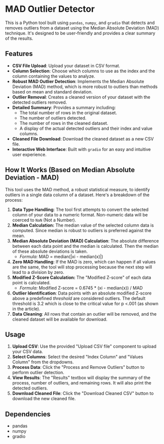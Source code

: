 # MAD Outlier Detector

This is a Python tool built using `pandas`, `numpy`, and `gradio` that detects and removes outliers from a dataset using the Median Absolute Deviation (MAD) technique. It's designed to be user-friendly and provides a clear summary of the results.

## Features

-   **CSV File Upload**: Upload your dataset in CSV format.
-   **Column Selection**: Choose which columns to use as the index and the column containing the values to analyze.
-   **Robust MAD Outlier Detection**: Implements the Median Absolute Deviation (MAD) method, which is more robust to outliers than methods based on mean and standard deviation.
-   **Outlier Removal**: Creates a cleaned version of your dataset with the detected outliers removed.
-   **Detailed Summary**:  Provides a summary including:
    -   The total number of rows in the original dataset.
    -   The number of outliers detected.
    -   The number of rows in the cleaned dataset.
    -   A display of the actual detected outliers and their index and value columns.
-   **Cleaned File Download**: Download the cleaned dataset as a new CSV file.
-   **Interactive Web Interface**: Built with `gradio` for an easy and intuitive user experience.

## How It Works (Based on Median Absolute Deviation - MAD)

This tool uses the MAD method, a robust statistical measure, to identify outliers in a single data column of a dataset.  Here's a breakdown of the process:

1.  **Data Type Handling**: The tool first attempts to convert the selected column of your data to a numeric format. Non-numeric data will be coerced to `NaN` (Not a Number).
2.  **Median Calculation:** The median value of the selected column data is computed. Since median is robust to outliers is preferred against the mean.
3.  **Median Absolute Deviation (MAD) Calculation**: The absolute difference between each data point and the median is calculated. Then the median of these absolute deviations is taken.
    -   *Formula:* MAD =  median(|xi - median(x)|)
4. **Zero MAD Handling**: If the MAD is zero, which can happen if all values are the same, the tool will stop processing because the next step will lead to a division by zero.
5.  **Modified Z-Score Calculation:** The "Modified Z-score" of each data point is calculated. 
    -  *Formula:* Modified Z-score = 0.6745 * (xi - median(x)) / MAD
6.  **Outlier Identification**: Data points with an absolute modified Z-score above a predefined *threshold* are considered outliers. The default threshold is 3.2 which is close to the critical value for p <.001 (as shown in the article).
7. **Data Cleaning**: All rows that contain an outlier will be removed, and the cleaned dataset will be available for download.

## Usage

1.  **Upload CSV**: Use the provided "Upload CSV file" component to upload your CSV data.
2.  **Select Columns**: Select the desired "Index Column" and "Values Column" from the dropdowns.
3.  **Process Data**: Click the "Process and Remove Outliers" button to perform outlier detection.
4.  **View Results**: The "Results" textbox will display the summary of the process, number of outliers, and remaining rows. It will also print the detected outliers.
5.  **Download Cleaned File**: Click the "Download Cleaned CSV" button to download the new cleaned file.

## Dependencies

-   pandas
-   numpy
-   gradio
